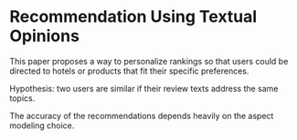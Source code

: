 # Recommendation Using Textual Opinions

This paper proposes a way to personalize rankings so that users could be directed to hotels or products that fit their specific preferences.

Hypothesis: two users are similar if their review texts address the same topics.

The accuracy of the recommendations depends heavily on the aspect modeling choice.